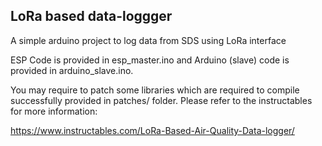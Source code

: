 LoRa based data-loggger
-----

A simple arduino project to log data from SDS using LoRa interface

ESP Code is provided in esp\_master.ino and Arduino (slave) code is provided in arduino\_slave.ino.

You may require to patch some libraries which are required to compile successfully provided in patches/ folder.
Please refer to the instructables for more information:

https://www.instructables.com/LoRa-Based-Air-Quality-Data-logger/
